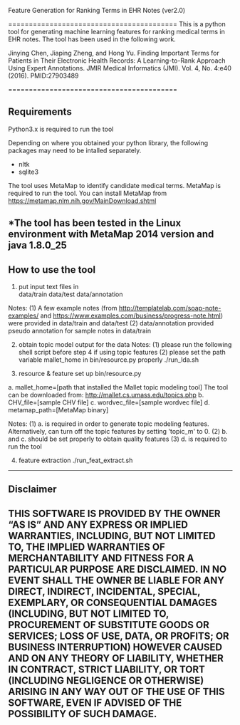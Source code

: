 Feature Generation for Ranking Terms in EHR Notes (ver2.0)

=========================================
This is a python tool for generating machine learning features for ranking 
medical terms in EHR notes. The tool has been used in the following work.

Jinying Chen, Jiaping Zheng, and Hong Yu. Finding Important Terms for Patients in Their Electronic Health Records: A Learning-to-Rank Approach Using Expert Annotations. JMIR Medical Informatics (JMI). Vol. 4, No. 4:e40 (2016). PMID:27903489

=========================================


Requirements
-----------------------------------------
Python3.x is required to run the tool

Depending on where you obtained your python library, the following
packages may need to be intalled separately.
- nltk
- sqlite3

The tool uses MetaMap to identify candidate medical terms. MetaMap is 
required to run the tool. You can install MetaMap from
https://metamap.nlm.nih.gov/MainDownload.shtml

*The tool has been tested in the Linux environment with MetaMap 2014 
version and java 1.8.0_25
-----------------------------------------

 

How to use the tool
-----------------------------------------
1. put input text files in  
data/train
data/test
data/annotation

Notes:
(1) A few example notes (from http://templatelab.com/soap-note-examples/
and https://www.examples.com/business/progress-note.html) 
were provided in data/train and data/test
(2) data/annotation provided pseudo annotation for sample notes in data/train


2. obtain topic model output for the data
Notes:
(1) please run the following shell script before step 4 if using topic features
(2) please set the path variable mallet_home in bin/resource.py properly
./run_lda.sh

3. resource & feature set up
bin/resource.py

a. mallet_home=[path that installed the Mallet topic modeling tool]
 The tool can be downloaded from: http://mallet.cs.umass.edu/topics.php
b. CHV_file=[sample CHV file]
c. wordvec_file=[sample wordvec file]
d. metamap_path=[MetaMap binary]

Notes:
(1) a. is required in order to generate topic modeling features. Alternatively, 
can turn off the topic features by setting 'topic_m' to 0.
(2) b. and c. should be set properly to obtain quality features
(3) d. is required to run the tool

4. feature extraction
./run_feat_extract.sh
-----------------------------------------


Disclaimer
-----------------------------------------
THIS SOFTWARE IS PROVIDED BY THE OWNER “AS IS” AND ANY EXPRESS OR IMPLIED
WARRANTIES, INCLUDING, BUT NOT LIMITED TO, THE IMPLIED WARRANTIES OF MERCHANTABILITY
AND FITNESS FOR A PARTICULAR PURPOSE ARE DISCLAIMED. IN NO EVENT SHALL THE OWNER
BE LIABLE FOR ANY DIRECT, INDIRECT, INCIDENTAL, SPECIAL, EXEMPLARY, OR CONSEQUENTIAL
DAMAGES (INCLUDING, BUT NOT LIMITED TO, PROCUREMENT OF SUBSTITUTE GOODS OR SERVICES;
LOSS OF USE, DATA, OR PROFITS; OR BUSINESS INTERRUPTION) HOWEVER CAUSED AND ON ANY
THEORY OF LIABILITY, WHETHER IN CONTRACT, STRICT LIABILITY, OR TORT (INCLUDING
NEGLIGENCE OR OTHERWISE) ARISING IN ANY WAY OUT OF THE USE OF THIS SOFTWARE, EVEN IF
ADVISED OF THE POSSIBILITY OF SUCH DAMAGE.
-----------------------------------------

